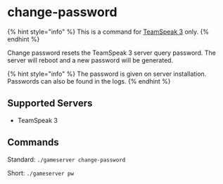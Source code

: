 # change-password

{% hint style="info" %} This is a command for [TeamSpeak 3](../game-servers/teamspeak-3.md) only. {% endhint %}

Change password resets the TeamSpeak 3 server query password. The server will reboot and a new password will be generated.

{% hint style="info" %} The password is given on server installation. Passwords can also be found in the logs. {% endhint %}

## Supported Servers

* TeamSpeak 3

## Commands

Standard: `./gameserver change-password`

Short: `./gameserver pw`
